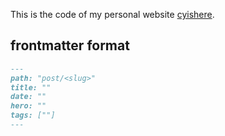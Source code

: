 This is the code of my personal website [cyishere](https://cyishere.github.io).


## frontmatter format
```md
---
path: "post/<slug>"
title: ""
date: ""
hero: ""
tags: [""]
---
```